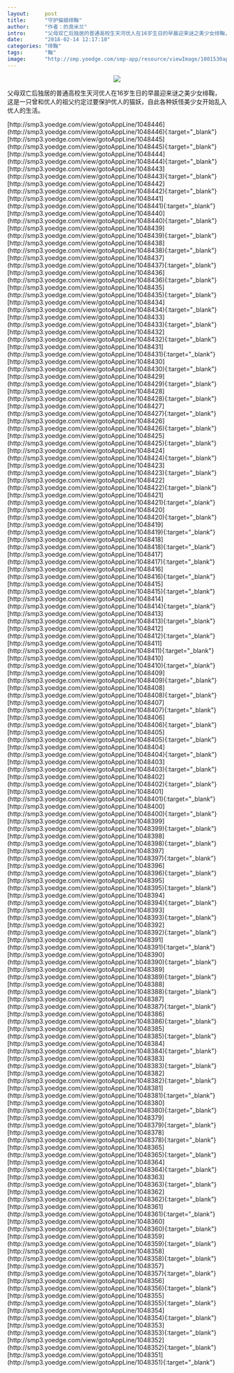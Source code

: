 ```yaml
---
layout:     post
title:      "守护猫娘绯鞠"
author:     "作者：的良米兰"
intro:      "父母双亡后独居的普通高校生天河优人在16岁生日的早晨迎来谜之美少女绯鞠，这是一只曾和优人的祖父约定过要保护优人的猫妖，自此各种妖怪美少女开始乱入优人的生活。"
date:       "2018-02-14 12:17:10"
categories: "绯鞠"
tags:       "鞠"
image:      "http://smp.yoedge.com/smp-app/resource/viewImage/1001530appline.png"
---
```

<div style="text-align: center">
<p><img src="http://smp.yoedge.com/smp-app/resource/viewImage/1001530appline.png"/></p>
</div>
<p class="post-meta">
<span>父母双亡后独居的普通高校生天河优人在16岁生日的早晨迎来谜之美少女绯鞠，这是一只曾和优人的祖父约定过要保护优人的猫妖，自此各种妖怪美少女开始乱入优人的生活。</span>
</p>
[http://smp3.yoedge.com/view/gotoAppLine/1048446](http://smp3.yoedge.com/view/gotoAppLine/1048446){:target="_blank"}
[http://smp3.yoedge.com/view/gotoAppLine/1048445](http://smp3.yoedge.com/view/gotoAppLine/1048445){:target="_blank"}
[http://smp3.yoedge.com/view/gotoAppLine/1048444](http://smp3.yoedge.com/view/gotoAppLine/1048444){:target="_blank"}
[http://smp3.yoedge.com/view/gotoAppLine/1048443](http://smp3.yoedge.com/view/gotoAppLine/1048443){:target="_blank"}
[http://smp3.yoedge.com/view/gotoAppLine/1048442](http://smp3.yoedge.com/view/gotoAppLine/1048442){:target="_blank"}
[http://smp3.yoedge.com/view/gotoAppLine/1048441](http://smp3.yoedge.com/view/gotoAppLine/1048441){:target="_blank"}
[http://smp3.yoedge.com/view/gotoAppLine/1048440](http://smp3.yoedge.com/view/gotoAppLine/1048440){:target="_blank"}
[http://smp3.yoedge.com/view/gotoAppLine/1048439](http://smp3.yoedge.com/view/gotoAppLine/1048439){:target="_blank"}
[http://smp3.yoedge.com/view/gotoAppLine/1048438](http://smp3.yoedge.com/view/gotoAppLine/1048438){:target="_blank"}
[http://smp3.yoedge.com/view/gotoAppLine/1048437](http://smp3.yoedge.com/view/gotoAppLine/1048437){:target="_blank"}
[http://smp3.yoedge.com/view/gotoAppLine/1048436](http://smp3.yoedge.com/view/gotoAppLine/1048436){:target="_blank"}
[http://smp3.yoedge.com/view/gotoAppLine/1048435](http://smp3.yoedge.com/view/gotoAppLine/1048435){:target="_blank"}
[http://smp3.yoedge.com/view/gotoAppLine/1048434](http://smp3.yoedge.com/view/gotoAppLine/1048434){:target="_blank"}
[http://smp3.yoedge.com/view/gotoAppLine/1048433](http://smp3.yoedge.com/view/gotoAppLine/1048433){:target="_blank"}
[http://smp3.yoedge.com/view/gotoAppLine/1048432](http://smp3.yoedge.com/view/gotoAppLine/1048432){:target="_blank"}
[http://smp3.yoedge.com/view/gotoAppLine/1048431](http://smp3.yoedge.com/view/gotoAppLine/1048431){:target="_blank"}
[http://smp3.yoedge.com/view/gotoAppLine/1048430](http://smp3.yoedge.com/view/gotoAppLine/1048430){:target="_blank"}
[http://smp3.yoedge.com/view/gotoAppLine/1048429](http://smp3.yoedge.com/view/gotoAppLine/1048429){:target="_blank"}
[http://smp3.yoedge.com/view/gotoAppLine/1048428](http://smp3.yoedge.com/view/gotoAppLine/1048428){:target="_blank"}
[http://smp3.yoedge.com/view/gotoAppLine/1048427](http://smp3.yoedge.com/view/gotoAppLine/1048427){:target="_blank"}
[http://smp3.yoedge.com/view/gotoAppLine/1048426](http://smp3.yoedge.com/view/gotoAppLine/1048426){:target="_blank"}
[http://smp3.yoedge.com/view/gotoAppLine/1048425](http://smp3.yoedge.com/view/gotoAppLine/1048425){:target="_blank"}
[http://smp3.yoedge.com/view/gotoAppLine/1048424](http://smp3.yoedge.com/view/gotoAppLine/1048424){:target="_blank"}
[http://smp3.yoedge.com/view/gotoAppLine/1048423](http://smp3.yoedge.com/view/gotoAppLine/1048423){:target="_blank"}
[http://smp3.yoedge.com/view/gotoAppLine/1048422](http://smp3.yoedge.com/view/gotoAppLine/1048422){:target="_blank"}
[http://smp3.yoedge.com/view/gotoAppLine/1048421](http://smp3.yoedge.com/view/gotoAppLine/1048421){:target="_blank"}
[http://smp3.yoedge.com/view/gotoAppLine/1048420](http://smp3.yoedge.com/view/gotoAppLine/1048420){:target="_blank"}
[http://smp3.yoedge.com/view/gotoAppLine/1048419](http://smp3.yoedge.com/view/gotoAppLine/1048419){:target="_blank"}
[http://smp3.yoedge.com/view/gotoAppLine/1048418](http://smp3.yoedge.com/view/gotoAppLine/1048418){:target="_blank"}
[http://smp3.yoedge.com/view/gotoAppLine/1048417](http://smp3.yoedge.com/view/gotoAppLine/1048417){:target="_blank"}
[http://smp3.yoedge.com/view/gotoAppLine/1048416](http://smp3.yoedge.com/view/gotoAppLine/1048416){:target="_blank"}
[http://smp3.yoedge.com/view/gotoAppLine/1048415](http://smp3.yoedge.com/view/gotoAppLine/1048415){:target="_blank"}
[http://smp3.yoedge.com/view/gotoAppLine/1048414](http://smp3.yoedge.com/view/gotoAppLine/1048414){:target="_blank"}
[http://smp3.yoedge.com/view/gotoAppLine/1048413](http://smp3.yoedge.com/view/gotoAppLine/1048413){:target="_blank"}
[http://smp3.yoedge.com/view/gotoAppLine/1048412](http://smp3.yoedge.com/view/gotoAppLine/1048412){:target="_blank"}
[http://smp3.yoedge.com/view/gotoAppLine/1048411](http://smp3.yoedge.com/view/gotoAppLine/1048411){:target="_blank"}
[http://smp3.yoedge.com/view/gotoAppLine/1048410](http://smp3.yoedge.com/view/gotoAppLine/1048410){:target="_blank"}
[http://smp3.yoedge.com/view/gotoAppLine/1048409](http://smp3.yoedge.com/view/gotoAppLine/1048409){:target="_blank"}
[http://smp3.yoedge.com/view/gotoAppLine/1048408](http://smp3.yoedge.com/view/gotoAppLine/1048408){:target="_blank"}
[http://smp3.yoedge.com/view/gotoAppLine/1048407](http://smp3.yoedge.com/view/gotoAppLine/1048407){:target="_blank"}
[http://smp3.yoedge.com/view/gotoAppLine/1048406](http://smp3.yoedge.com/view/gotoAppLine/1048406){:target="_blank"}
[http://smp3.yoedge.com/view/gotoAppLine/1048405](http://smp3.yoedge.com/view/gotoAppLine/1048405){:target="_blank"}
[http://smp3.yoedge.com/view/gotoAppLine/1048404](http://smp3.yoedge.com/view/gotoAppLine/1048404){:target="_blank"}
[http://smp3.yoedge.com/view/gotoAppLine/1048403](http://smp3.yoedge.com/view/gotoAppLine/1048403){:target="_blank"}
[http://smp3.yoedge.com/view/gotoAppLine/1048402](http://smp3.yoedge.com/view/gotoAppLine/1048402){:target="_blank"}
[http://smp3.yoedge.com/view/gotoAppLine/1048401](http://smp3.yoedge.com/view/gotoAppLine/1048401){:target="_blank"}
[http://smp3.yoedge.com/view/gotoAppLine/1048400](http://smp3.yoedge.com/view/gotoAppLine/1048400){:target="_blank"}
[http://smp3.yoedge.com/view/gotoAppLine/1048399](http://smp3.yoedge.com/view/gotoAppLine/1048399){:target="_blank"}
[http://smp3.yoedge.com/view/gotoAppLine/1048398](http://smp3.yoedge.com/view/gotoAppLine/1048398){:target="_blank"}
[http://smp3.yoedge.com/view/gotoAppLine/1048397](http://smp3.yoedge.com/view/gotoAppLine/1048397){:target="_blank"}
[http://smp3.yoedge.com/view/gotoAppLine/1048396](http://smp3.yoedge.com/view/gotoAppLine/1048396){:target="_blank"}
[http://smp3.yoedge.com/view/gotoAppLine/1048395](http://smp3.yoedge.com/view/gotoAppLine/1048395){:target="_blank"}
[http://smp3.yoedge.com/view/gotoAppLine/1048394](http://smp3.yoedge.com/view/gotoAppLine/1048394){:target="_blank"}
[http://smp3.yoedge.com/view/gotoAppLine/1048393](http://smp3.yoedge.com/view/gotoAppLine/1048393){:target="_blank"}
[http://smp3.yoedge.com/view/gotoAppLine/1048392](http://smp3.yoedge.com/view/gotoAppLine/1048392){:target="_blank"}
[http://smp3.yoedge.com/view/gotoAppLine/1048391](http://smp3.yoedge.com/view/gotoAppLine/1048391){:target="_blank"}
[http://smp3.yoedge.com/view/gotoAppLine/1048390](http://smp3.yoedge.com/view/gotoAppLine/1048390){:target="_blank"}
[http://smp3.yoedge.com/view/gotoAppLine/1048389](http://smp3.yoedge.com/view/gotoAppLine/1048389){:target="_blank"}
[http://smp3.yoedge.com/view/gotoAppLine/1048388](http://smp3.yoedge.com/view/gotoAppLine/1048388){:target="_blank"}
[http://smp3.yoedge.com/view/gotoAppLine/1048387](http://smp3.yoedge.com/view/gotoAppLine/1048387){:target="_blank"}
[http://smp3.yoedge.com/view/gotoAppLine/1048386](http://smp3.yoedge.com/view/gotoAppLine/1048386){:target="_blank"}
[http://smp3.yoedge.com/view/gotoAppLine/1048385](http://smp3.yoedge.com/view/gotoAppLine/1048385){:target="_blank"}
[http://smp3.yoedge.com/view/gotoAppLine/1048384](http://smp3.yoedge.com/view/gotoAppLine/1048384){:target="_blank"}
[http://smp3.yoedge.com/view/gotoAppLine/1048383](http://smp3.yoedge.com/view/gotoAppLine/1048383){:target="_blank"}
[http://smp3.yoedge.com/view/gotoAppLine/1048382](http://smp3.yoedge.com/view/gotoAppLine/1048382){:target="_blank"}
[http://smp3.yoedge.com/view/gotoAppLine/1048381](http://smp3.yoedge.com/view/gotoAppLine/1048381){:target="_blank"}
[http://smp3.yoedge.com/view/gotoAppLine/1048380](http://smp3.yoedge.com/view/gotoAppLine/1048380){:target="_blank"}
[http://smp3.yoedge.com/view/gotoAppLine/1048379](http://smp3.yoedge.com/view/gotoAppLine/1048379){:target="_blank"}
[http://smp3.yoedge.com/view/gotoAppLine/1048378](http://smp3.yoedge.com/view/gotoAppLine/1048378){:target="_blank"}
[http://smp3.yoedge.com/view/gotoAppLine/1048365](http://smp3.yoedge.com/view/gotoAppLine/1048365){:target="_blank"}
[http://smp3.yoedge.com/view/gotoAppLine/1048364](http://smp3.yoedge.com/view/gotoAppLine/1048364){:target="_blank"}
[http://smp3.yoedge.com/view/gotoAppLine/1048363](http://smp3.yoedge.com/view/gotoAppLine/1048363){:target="_blank"}
[http://smp3.yoedge.com/view/gotoAppLine/1048362](http://smp3.yoedge.com/view/gotoAppLine/1048362){:target="_blank"}
[http://smp3.yoedge.com/view/gotoAppLine/1048361](http://smp3.yoedge.com/view/gotoAppLine/1048361){:target="_blank"}
[http://smp3.yoedge.com/view/gotoAppLine/1048360](http://smp3.yoedge.com/view/gotoAppLine/1048360){:target="_blank"}
[http://smp3.yoedge.com/view/gotoAppLine/1048359](http://smp3.yoedge.com/view/gotoAppLine/1048359){:target="_blank"}
[http://smp3.yoedge.com/view/gotoAppLine/1048358](http://smp3.yoedge.com/view/gotoAppLine/1048358){:target="_blank"}
[http://smp3.yoedge.com/view/gotoAppLine/1048357](http://smp3.yoedge.com/view/gotoAppLine/1048357){:target="_blank"}
[http://smp3.yoedge.com/view/gotoAppLine/1048356](http://smp3.yoedge.com/view/gotoAppLine/1048356){:target="_blank"}
[http://smp3.yoedge.com/view/gotoAppLine/1048355](http://smp3.yoedge.com/view/gotoAppLine/1048355){:target="_blank"}
[http://smp3.yoedge.com/view/gotoAppLine/1048354](http://smp3.yoedge.com/view/gotoAppLine/1048354){:target="_blank"}
[http://smp3.yoedge.com/view/gotoAppLine/1048353](http://smp3.yoedge.com/view/gotoAppLine/1048353){:target="_blank"}
[http://smp3.yoedge.com/view/gotoAppLine/1048352](http://smp3.yoedge.com/view/gotoAppLine/1048352){:target="_blank"}
[http://smp3.yoedge.com/view/gotoAppLine/1048351](http://smp3.yoedge.com/view/gotoAppLine/1048351){:target="_blank"}


